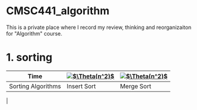 

# CMSC441_algorithm

This is a private place where I record my review, thinking and reorganizaiton for "Algorithm" course. 

# 1. sorting



| Time               | <a href="https://www.codecogs.com/eqnedit.php?latex=$$\Theta(n^2)$$" target="_blank"><img src="https://latex.codecogs.com/gif.latex?$\Theta(n^2)$" title="$\Theta(n^2)$" /></a> |<a href="https://www.codecogs.com/eqnedit.php?latex=$$\Theta(n^2)$$" target="_blank"><img src="https://latex.codecogs.com/gif.latex?$\Theta(nlogn)$" title="$\Theta(n^2)$" /></a>|
| ------------------ | ------------------------------------------------------------ |--|
| Sorting Algorithms | Insert Sort                                                  |Merge Sort|
|

